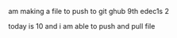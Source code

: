  am making a file to push to git ghub 9th edec1s 2


 today is 10 and i am able to push and pull file 
